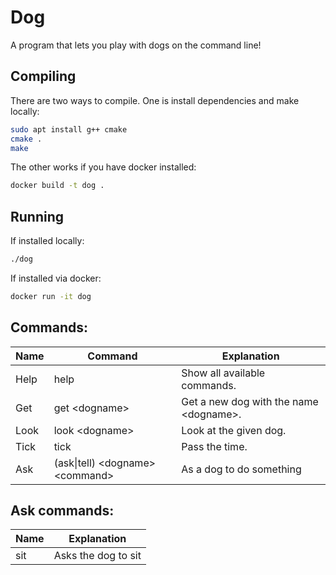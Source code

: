 # Dog

A program that lets you play with dogs on the command line!

## Compiling

There are two ways to compile. One is install dependencies and make locally:

```bash
sudo apt install g++ cmake
cmake .
make
```

The other works if you have docker installed:

```bash
docker build -t dog .
```

## Running

If installed locally:

```bash
./dog
```

If installed via docker:

```bash
docker run -it dog
```

## Commands:

|Name     |Command         |Explanation                             |
|---------|----------------|--------------------------------------- |
|Help     |help            |Show all available commands.            |
|Get      |get \<dogname\> |Get a new dog with the name \<dogname\>.|
|Look     |look \<dogname\>|Look at the given dog.                  |
|Tick     |tick            |Pass the time.                          |
|Ask      |(ask\|tell) \<dogname\>\<command\>|As a dog to do something      |

## Ask commands:

|Name	|Explanation|
|-------|-----------|
|sit	|Asks the dog to sit|
